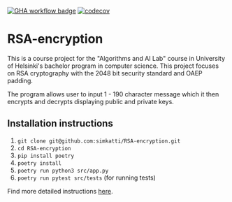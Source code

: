 [![GHA workflow badge](https://github.com/simkatti/RSA-encryption/workflows/Pylint/badge.svg)](https://github.com/simkatti/RSA-encryption/actions/workflows/pylint.yml) [![codecov](https://codecov.io/gh/simkatti/RSA-encryption/graph/badge.svg?token=9PD9QK29NU)](https://codecov.io/gh/simkatti/RSA-encryption)

# RSA-encryption

This is a course project for the "Algorithms and AI Lab" course in University of Helsinki's bachelor program in computer science. This project focuses on RSA cryptography with the 2048 bit security standard and OAEP padding.

The program allows user to input 1 - 190 character message which it then encrypts and decrypts displaying public and private keys. 

## Installation instructions

1. `git clone git@github.com:simkatti/RSA-encryption.git`
2. `cd RSA-encryption`
3. `pip install poetry`
4. `poetry install`
5. `poetry run python3 src/app.py`
6. `poetry run pytest src/tests` (for running tests)

Find more detailed instructions [here](https://github.com/simkatti/RSA-encryption/blob/main/documents/instruction%20for%20use.md).

